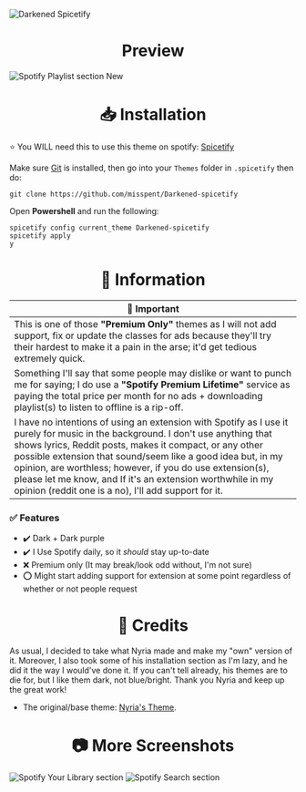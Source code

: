 ![Darkened Spicetify](https://user-images.githubusercontent.com/78914154/156931758-f874078f-910c-49e2-bbf9-10b77cf81054.png)

<h1 align="center">Preview</h1>

![Spotify Playlist section New](https://user-images.githubusercontent.com/78914154/167723337-649fc9a7-2db3-4204-94c2-50a9b9aca81d.png)

<h1 align="center">📥 Installation</h1>

⭐ You WILL need this to use this theme on spotify: [Spicetify](https://github.com/khanhas/spicetify-cli)


Make sure [Git](https://git-scm.com/) is installed, then go into your `Themes` folder in `.spicetify` then do:
```
git clone https://github.com/misspent/Darkened-spicetify
```
Open **Powershell** and run the following:
```
spicetify config current_theme Darkened-spicetify
spicetify apply
y
```

<h1 align="center">📝 Information</h1>

📌 Important |
 ------------ |
This is one of those **"Premium Only"** themes as I will not add support, fix or update the classes for ads because they'll try their hardest to make it a pain in the arse; it'd get tedious extremely quick.  |
Something I'll say that some people may dislike or want to punch me for saying; I do use a **"Spotify Premium Lifetime"** service as paying the total price per month for no ads + downloading playlist(s) to listen to offline is a rip-off. |
I have no intentions of using an extension with Spotify as I use it purely for music in the background. I don't use anything that shows lyrics, Reddit posts, makes it compact, or any other possible extension that sound/seem like a good idea but, in my opinion, are worthless; however, if you do use extension(s), please let me know, and If it's an extension worthwhile in my opinion (reddit one is a no), I'll add support for it. |

### ✅ Features
* ✔️ Dark + Dark purple
* ✔️ I Use Spotify daily, so it *should* stay up-to-date
* ❌ Premium only (It may break/look odd without, I'm not sure)
* ⭕ Might start adding support for extension at some point regardless of whether or not people request

<h1 align="center">📜 Credits</h1>

As usual, I decided to take what Nyria made and make my "own" version of it. Moreover, I also took some of his installation section as I'm lazy, and he did it the way I would've done it. If you can't tell already, his themes are to die for, but I like them dark, not blue/bright. Thank you Nyria and keep up the great work!
* The original/base theme: [Nyria's Theme](https://github.com/NYRI4/Comfy-spicetify).

<h1 align="center", margin= "0">📷 More Screenshots</h1>

![Spotify Your Library section](https://user-images.githubusercontent.com/78914154/168083357-154390cd-733b-4685-af1f-bb55dc75245f.png)
![Spotify Search section](https://user-images.githubusercontent.com/78914154/168083373-4f067378-7dce-4dbb-a1ce-c35c2db78f90.png)
